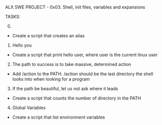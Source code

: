 ALX SWE PROJECT - 0x03. Shell, init files, variables and expansions

TASKS:

0. <o>
- Create a script that creates an alias

1. Hello you
- Create a script that print hello user, where user is the current
linux user

2. The path to success is to take massive, determined action
- Add /action to the PATH. /action should be the last directory the
shell looks into when looking for a program

3. If the path be beautiful, let us not ask where it leads
- Create a script that counts the number of directory in the PATH

4. Global Variables
- Create a script that list environment variables
